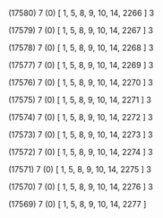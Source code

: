 (17580) 7 (0) [ 1, 5, 8, 9, 10, 14, 2266 ] 3 


(17579) 7 (0) [ 1, 5, 8, 9, 10, 14, 2267 ] 3 


(17578) 7 (0) [ 1, 5, 8, 9, 10, 14, 2268 ] 3 


(17577) 7 (0) [ 1, 5, 8, 9, 10, 14, 2269 ] 3 


(17576) 7 (0) [ 1, 5, 8, 9, 10, 14, 2270 ] 3 


(17575) 7 (0) [ 1, 5, 8, 9, 10, 14, 2271 ] 3 


(17574) 7 (0) [ 1, 5, 8, 9, 10, 14, 2272 ] 3 


(17573) 7 (0) [ 1, 5, 8, 9, 10, 14, 2273 ] 3 


(17572) 7 (0) [ 1, 5, 8, 9, 10, 14, 2274 ] 3 


(17571) 7 (0) [ 1, 5, 8, 9, 10, 14, 2275 ] 3 


(17570) 7 (0) [ 1, 5, 8, 9, 10, 14, 2276 ] 3 


(17569) 7 (0) [ 1, 5, 8, 9, 10, 14, 2277 ]  

